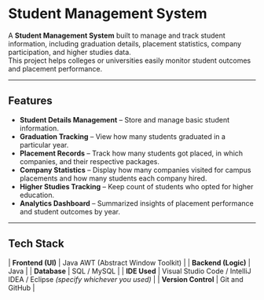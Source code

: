 
#  Student Management System

A **Student Management System** built to manage and track student information, including graduation details, placement statistics, company participation, and higher studies data.  
This project helps colleges or universities easily monitor student outcomes and placement performance.

---

##  Features

-  **Student Details Management** – Store and manage basic student information.
-  **Graduation Tracking** – View how many students graduated in a particular year.
-  **Placement Records** – Track how many students got placed, in which companies, and their respective packages.
-  **Company Statistics** – Display how many companies visited for campus placements and how many students each company hired.
-  **Higher Studies Tracking** – Keep count of students who opted for higher education.
-  **Analytics Dashboard** – Summarized insights of placement performance and student outcomes by year.

---
##  Tech Stack


| **Frontend (UI)** | Java AWT (Abstract Window Toolkit) |
| **Backend (Logic)** | Java |
| **Database** | SQL / MySQL |
| **IDE Used** | Visual Studio Code / IntelliJ IDEA / Eclipse *(specify whichever you used)* |
| **Version Control** | Git and GitHub |
